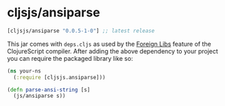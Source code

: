 # cljsjs/ansiparse

[](dependency)
```clojure
[cljsjs/ansiparse "0.0.5-1-0"] ;; latest release
```
[](/dependency)

This jar comes with `deps.cljs` as used by the [Foreign Libs][flibs] feature
of the ClojureScript compiler. After adding the above dependency to your project
you can require the packaged library like so:


```clojure
(ns your-ns
  (:require [cljsjs.ansiparse]))

(defn parse-ansi-string [s]
  (js/ansiparse s))
```


[flibs]: https://github.com/clojure/clojurescript/wiki/Packaging-Foreign-Dependencies
